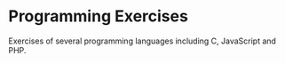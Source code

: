 # Programming Exercises

Exercises of several programming languages including C, JavaScript and PHP.
